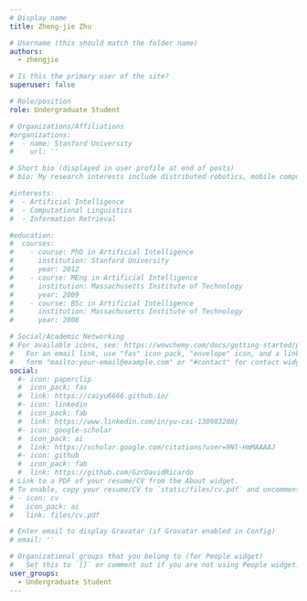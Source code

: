 ```yaml
---
# Display name
title: Zheng-jie Zhu

# Username (this should match the folder name)
authors:
  - zhengjie

# Is this the primary user of the site?
superuser: false

# Role/position
role: Undergraduate Student

# Organizations/Affiliations
#organizations:
#  - name: Stanford University
#    url: ''

# Short bio (displayed in user profile at end of posts)
# bio: My research interests include distributed robotics, mobile computing and programmable matter.

#interests:
#  - Artificial Intelligence
#  - Computational Linguistics
#  - Information Retrieval

#education:
#  courses:
#    - course: PhD in Artificial Intelligence
#      institution: Stanford University
#      year: 2012
#    - course: MEng in Artificial Intelligence
#      institution: Massachusetts Institute of Technology
#      year: 2009
#    - course: BSc in Artificial Intelligence
#      institution: Massachusetts Institute of Technology
#      year: 2008

# Social/Academic Networking
# For available icons, see: https://wowchemy.com/docs/getting-started/page-builder/#icons
#   For an email link, use "fas" icon pack, "envelope" icon, and a link in the
#   form "mailto:your-email@example.com" or "#contact" for contact widget.
social:
  #- icon: paperclip
  #  icon_pack: fas
  #  link: https://caiyu6666.github.io/
  #- icon: linkedin
  #  icon_pack: fab
  #  link: https://www.linkedin.com/in/yu-cai-130983208/
  #- icon: google-scholar
  #  icon_pack: ai
  #  link: https://scholar.google.com/citations?user=9Nl-HmMAAAAJ
  #- icon: github
  #  icon_pack: fab
  #  link: https://github.com/GzrDavidRicardo
# Link to a PDF of your resume/CV from the About widget.
# To enable, copy your resume/CV to `static/files/cv.pdf` and uncomment the lines below.
# - icon: cv
#   icon_pack: ai
#   link: files/cv.pdf

# Enter email to display Gravatar (if Gravatar enabled in Config)
# email: ''

# Organizational groups that you belong to (for People widget)
#   Set this to `[]` or comment out if you are not using People widget.
user_groups:
  - Undergraduate Student
---
```

